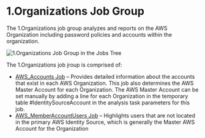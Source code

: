 # 1.Organizations Job Group

The 1.Organizations job group analyzes and reports on the AWS Organization including password
policies and accounts within the organization.

![1.Organizations Job Group in the Jobs Tree](/img/product_docs/accessanalyzer/11.6/solutions/aws/organizations/jobstree.webp)

The 1.Organizations job jroup is comprised of:

- [AWS_Accounts Job](/docs/accessanalyzer/11.6/solutions/aws/organizations/aws_accounts.md)
  – Provides detailed information about the accounts that exist in each AWS Organization. This job
  also determines the AWS Master Account for each Organization. The AWS Master Account can be set
  manually by adding a line for each Organization in the temporary table #IdentitySourceAccount in
  the analysis task parameters for this job.
- [AWS_MemberAccountUsers Job](/docs/accessanalyzer/11.6/solutions/aws/organizations/aws_memberaccountusers.md)
  – Highlights users that are not located in the primary AWS Identity Source, which is generally the
  Master AWS Account for the Organization
